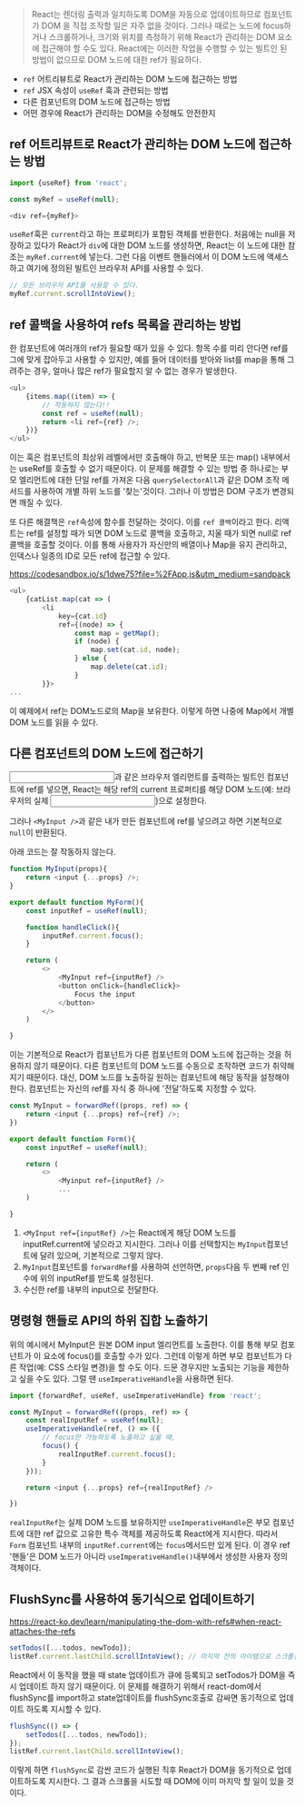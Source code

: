 > React는 렌더링 출력과 일치하도록 DOM을 자동으로 업데이트하므로 컴포넌트가 DOM 을 직접 조작할 일은 자주 없을 것이다. 그러나 때로는 노드에 focus하거나 스크롤하거나, 크기와 위치를 측정하기 위해 React가 관리하는 DOM 요소에 접근해야 할 수도 있다. React에는 이러한 작업을 수행할 수 있는 빌트인 된 방법이 없으므로 DOM 노드에 대한 ref가 필요하다.

- `ref` 어트리뷰트로 React가 관리하는 DOM 노드에 접근하는 방법
- `ref` JSX 속성이 `useRef` 훅과 관련되는 방법
- 다른 컴포넌트의 DOM 노드에 접근하는 방법
- 어떤 경우에 React가 관리하는 DOM을 수정해도 안전한지

## ref 어트리뷰트로 React가 관리하는 DOM 노드에 접근하는 방법
```js
import {useRef} from 'react';

const myRef = useRef(null);

<div ref={myRef}>
```
`useRef`훅은 `current`라고 하는 프로퍼티가 포함된 객체를 반환한다. 처음에는 null을 저장하고 있다가 React가 `div`에 대한 DOM 노드를 생성하면, React는 이 노드에 대한 참조는 `myRef.current`에 넣는다. 그런 다음 이벤트 핸들러에서 이 DOM 노드에 액세스하고 여기에 정의된 빌트인 브라우저 API를 사용할 수 있다.
```js
// 모든 브라우저 API를 사용할 수 있다.
myRef.current.scrollIntoView();
```

## ref 콜백을 사용하여 refs 목록을 관리하는 방법
한 컴포넌트에 여러개의 ref가 필요할 때가 있을 수 있다. 항목 수를 미리 안다면 ref를 그에 맞게 잡아두고 사용할 수 있지만, 예를 들어 데이터를 받아와 list를 map을 통해 그려주는 경우, 얼마나 많은 ref가 필요할지 알 수 없는 경우가 발생한다. 
```js
<ul>
	{items.map((item) => {
		// 작동하지 않는다!!
		const ref = useRef(null);
		return <li ref={ref} />;
	})}
</ul>
```
이는 훅은 컴포넌트의 최상위 레벨에서만 호출해야 하고, 반복문 또는 map() 내부에서는 useRef를 호출할 수 없기 때문이다. 이 문제를 해결할 수 있는 방법 중 하나로는 부모 엘리먼트에 대한 단일 ref를 가져온 다음 `querySelectorAll`과 같은 DOM 조작 메서드를 사용하여 개별 하위 노드를 '찾는'것이다. 그러나 이 방법은 DOM 구조가 변경되면 깨질 수 있다.

또 다른 해결책은 `ref`속성에 함수를 전달하는 것이다. 이를 `ref 콜백`이라고 한다. 리액트는 ref를 설정할 때가 되면 DOM 노드로 콜백을 호출하고, 지울 때가 되면 null로 ref 콜백을 호출할 것이다. 이를 통해 사용자가 자신만의 배열이나 Map을 유지 관리하고, 인덱스나 일종의 ID로 모든 ref에 접근할 수 있다.

https://codesandbox.io/s/1dwe75?file=%2FApp.js&utm_medium=sandpack

```js
<ul>
	{catList.map(cat => (
		<li
			key={cat.id}
			ref={(node) => {
				const map = getMap();
				if (node) {
					map.set(cat.id, node);
				} else {
					map.delete(cat.id);
				}
		}}>
...
```


이 예제에서 ref는 DOM노드로의 Map을 보유한다. 이렇게 하면 나중에 Map에서 개별 DOM 노드를 읽을 수 있다.

## 다른 컴포넌트의 DOM 노드에 접근하기
<input />과 같은 브라우저 엘리먼트를 출력하는 빌트인 컴포넌트에 ref를 넣으면, React는 해당 ref의 current 프로퍼티를 해당 DOM 노드(예: 브라우저의 실제 <input />)으로 설정한다.

그러나 `<MyInput />`과 같은 내가 만든 컴포넌트에 ref를 넣으려고 하면 기본적으로 `null`이 반환된다. 

아래 코드는 잘 작동하지 않는다.
```js
function MyInput(props){
	return <input {...props} />;
}

export default function MyForm(){
	const inputRef = useRef(null);

	function handleClick(){
		inputRef.current.focus();
	}

	return (
		<>
			<MyInput ref={inputRef} />
			<button onClick={handleClick}>
				Focus the input
			</button>
		</>
	)

}
```
이는 기본적으로 React가 컴포넌트가 다른 컴포넌트의 DOM 노드에 접근하는 것을 허용하지 않기 때문이다. 다른 컴포넌트의 DOM 노드를 수동으로 조작하면 코드가 취약해지기 때문이다. 대신, DOM 노드를 노출하길 원하는 컴포넌트에 해당 동작을 설정해야 한다. 컴포넌트는 자신의 ref를 자식 중 하나에 '전달'하도록 지정할 수 있다.

```js
const MyInput = forwardRef((props, ref) => {
	return <input {...props} ref={ref} />;
})

export default function Form(){
	const inputRef = useRef(null);

	return (
		<>
			<Myinput ref={inputRef} />
			...
	)

}
```
1. `<MyInput ref={inputRef} />`는 React에게 해당 DOM 노드를 inputRef.current에 넣으라고 지시한다. 그러나 이를 선택할지는 `MyInput`컴포넌트에 달려 있으며, 기본적으로 그렇지 않다.
2. `MyInput`컴포넌트를 `forwardRef`를 사용하여 선언하면, `props`다음 두 번째 ref 인수에 위의 inputRef를 받도록 설정된다.
3. 수신한 ref를 내부의 input으로 전달한다.

## 명령형 핸들로 API의 하위 집합 노출하기
위의 예시에서 MyInput은 원본 DOM input 엘리먼트를 노출한다. 이를 통해 부모 컴포넌트가 이 요소에 focus()를 호출할 수가 있다. 그런데 이렇게 하면 부모 컴포넌트가 다른 작업(예: CSS 스타일 변경)을 할 수도 이다. 드문 경우지만 노출되는 기능을 제한하고 싶을 수도 있다. 그럴 땐 `useImperativeHandle`을 사용하면 된다.

```js
import {forwardRef, useRef, useImperativeHandle} from 'react';

const MyInput = forwardRef((props, ref) => {
	const realInputRef = useRef(null);
	useImperativeHandle(ref, () => ({
		// focus만 가능하도록 노출하고 싶을 때,
		focus() {
			realInputRef.current.focus();
		}
	}));

	return <input {...props} ref={realInputRef} />

})
```
`realInputRef`는 실제 DOM 노드를 보유하지만 `useImperativeHandle`은 부모 컴포넌트에 대한 ref 값으로 고유한 특수 객체를 제공하도록 React에게 지시한다. 따라서 `Form` 컴포넌트 내부의 `inputRef.current`에는 `focus`메서드만 있게 된다. 이 경우 ref '핸들'은 DOM 노드가 아니라 `useImperativeHandle()`내부에서 생성한 사용자 정의 객체이다.

## FlushSync를 사용하여 동기식으로 업데이트하기
https://react-ko.dev/learn/manipulating-the-dom-with-refs#when-react-attaches-the-refs
```js
setTodos([...todos, newTodo]);
listRef.current.lastChild.scrollIntoView(); // 마지막 전의 아이템으로 스크롤됨
```
React에서 이 동작을 했을 때 state 업데이트가 큐에 등록되고 setTodos가 DOM을 즉시 업데이트 하지 않기 때문이다. 이 문제를 해결하기 위해서 react-dom에서 flushSync를 import하고 state업데이트를 flushSync호출로 감싸면 동기적으로 업데이트 하도록 지시할 수 있다.

```js
flushSync(() => {
	setTodos([...todos, newTodo]);
});
listRef.current.lastChild.scrollIntoView();
```
이렇게 하면 `flushSync`로 감싼 코드가 실행된 직후 React가 DOM을 동기적으로 업데이트하도록 지시한다. 그 결과 스크롤을 시도할 때 DOM에 이미 마지막 할 일이 있을 것이다.

